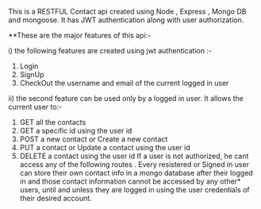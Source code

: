This is a RESTFUL Contact api created using Node , Express , Mongo DB and mongoose. It has JWT authentication along with user authorization. 

**These are the major features of this api:-

i) the following features are created using jwt authentication :-
  1) Login
  2) SignUp
  3) CheckOut the username and email of the current logged in user

ii) the second feature can be used only by  a logged in user. It allows the current user to:-
  1) GET all the contacts
  2) GET a specific id using the user  id
  3) POST a new contact or Create a new contact
  4) PUT a contact or Update a contact using the user id
  5) DELETE a contact using the user id
If a  user is not authorized, he cant access any of the following routes . Every resistered or Signed in user can store their  own contact info in
a mongo database after their logged in and those contact information cannot be accessed by any other* users,  until and unless they are logged in 
using the user credentials of their desired account.
